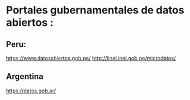 # Portales gubernamentales de datos abiertos :
## Peru:
https://www.datosabiertos.gob.pe/
http://iinei.inei.gob.pe/microdatos/

## Argentina
https://datos.gob.ar/









